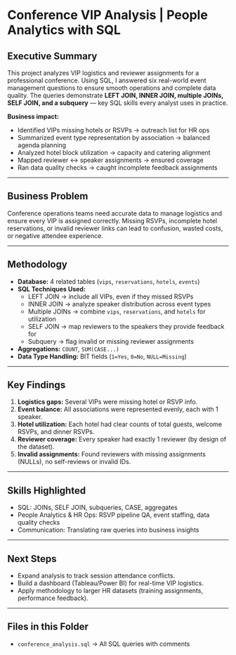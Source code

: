 # Conference VIP Analysis | People Analytics with SQL

## Executive Summary
This project analyzes VIP logistics and reviewer assignments for a professional conference. Using SQL, I answered six real-world event management questions to ensure smooth operations and complete data quality. The queries demonstrate **LEFT JOIN, INNER JOIN, multiple JOINs, SELF JOIN, and a subquery** — key SQL skills every analyst uses in practice.

**Business impact:**
- Identified VIPs missing hotels or RSVPs → outreach list for HR ops  
- Summarized event type representation by association → balanced agenda planning  
- Analyzed hotel block utilization → capacity and catering alignment  
- Mapped reviewer ↔ speaker assignments → ensured coverage  
- Ran data quality checks → caught incomplete feedback assignments  

---

## Business Problem
Conference operations teams need accurate data to manage logistics and ensure every VIP is assigned correctly. Missing RSVPs, incomplete hotel reservations, or invalid reviewer links can lead to confusion, wasted costs, or negative attendee experience.  

---

## Methodology
- **Database:** 4 related tables (`vips`, `reservations`, `hotels`, `events`)  
- **SQL Techniques Used:**  
  - LEFT JOIN → include all VIPs, even if they missed RSVPs  
  - INNER JOIN → analyze speaker distribution across event types  
  - Multiple JOINs → combine `vips`, `reservations`, and `hotels` for utilization  
  - SELF JOIN → map reviewers to the speakers they provide feedback for  
  - Subquery → flag invalid or missing reviewer assignments  
- **Aggregations:** `COUNT`, `SUM(CASE...)`  
- **Data Type Handling:** BIT fields (`1=Yes`, `0=No`, `NULL=Missing`)  

---

## Key Findings
1. **Logistics gaps:** Several VIPs were missing hotel or RSVP info.  
2. **Event balance:** All associations were represented evenly, each with 1 speaker.  
3. **Hotel utilization:** Each hotel had clear counts of total guests, welcome RSVPs, and dinner RSVPs.  
4. **Reviewer coverage:** Every speaker had exactly 1 reviewer (by design of the dataset).  
5. **Invalid assignments:** Found reviewers with missing assignments (NULLs), no self-reviews or invalid IDs.  

---

## Skills Highlighted
- SQL: JOINs, SELF JOIN, subqueries, CASE, aggregates  
- People Analytics & HR Ops: RSVP pipeline QA, event staffing, data quality checks  
- Communication: Translating raw queries into business insights  

---

## Next Steps
- Expand analysis to track session attendance conflicts.  
- Build a dashboard (Tableau/Power BI) for real-time VIP logistics.  
- Apply methodology to larger HR datasets (training assignments, performance feedback).  

---

## Files in this Folder
- `conference_analysis.sql` → All SQL queries with comments  
